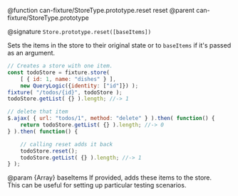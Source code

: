 @function can-fixture/StoreType.prototype.reset reset
@parent can-fixture/StoreType.prototype

@signature `Store.prototype.reset([baseItems])`

Sets the items in the store to their original state or to `baseItems` if it's passed as an argument.

```js
// Creates a store with one item.
const todoStore = fixture.store(
	[ { id: 1, name: "dishes" } ],
	new QueryLogic({identity: ["id"]}) );
fixture( "/todos/{id}", todoStore );
todoStore.getList( {} ).length; //-> 1

// delete that item
$.ajax( { url: "todos/1", method: "delete" } ).then( function() {
	return todoStore.getList( {} ).length; //-> 0
} ).then( function() {

	// calling reset adds it back
	todoStore.reset();
	todoStore.getList( {} ).length; //-> 1
} );
```
  @param {Array} baseItems If provided, adds these items to the store.  
  This can be useful for setting up particular testing scenarios.
